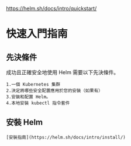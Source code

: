 https://helm.sh/docs/intro/quickstart/

# 快速入門指南

## 先決條件
成功且正確安全地使用 Helm 需要以下先決條件。
```
1.一個 Kubernetes 集群
2.決定將哪些安全配置應用於您的安裝（如果有）
3.安裝和配置 Helm。
4.本地安裝 kubectl 指令套件

```

## 安裝 Helm

```
[安裝指南](https://helm.sh/docs/intro/install/)

```
